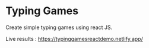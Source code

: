 # Typing Games


Create simple typing games using react JS.


Live results : https://typinggamesreactdemo.netlify.app/

